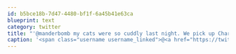 ```yaml
---
id: b5bce18b-7d47-4480-bf1f-6a45b41e63ca
blueprint: text
category: twitter
title: "'@manderbomb my cats were so cuddly last night. We pick up Char's cats in an hour, she can't wait."
caption: '<span class="username username_linked">@<a href="https://twitter.com/manderbomb" title="Amanda">manderbomb</a></span> my cats were so cuddly last night. We pick up Char''s cats in an hour, she can''t wait.'
---
```

